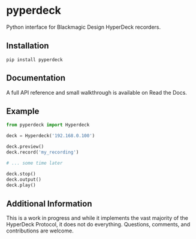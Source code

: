 # pyperdeck
Python interface for Blackmagic Design HyperDeck recorders.

## Installation
```
pip install pyperdeck
```

## Documentation
A full API reference and small walkthrough is available on Read the Docs.

## Example
```python
from pyperdeck import Hyperdeck

deck = Hyperdeck('192.168.0.100')

deck.preview()
deck.record('my_recording')

# ... some time later

deck.stop()
deck.output()
deck.play()
```

## Additional Information
This is a work in progress and while it implements the vast majority of the HyperDeck Protocol, it does not do everything.  Questions, comments, and contributions are welcome.